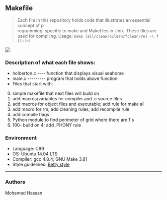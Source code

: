 ## Makefile
> Each file in this repository holds code that illustrates an essential concept of p\
rogramming,
> specific to make and Makefiles in Unix. These files are used for compiling. Usage: ```make [all/clean/oclean/fclean/re] -\
f [file]```

![](https://image.ibb.co/b7X82y/Capture.png)

### Description of what each file shows:
* holberton.c ---- function that displays visual seahorse
* main.c --------- program that holds above function
* Files that start with:
0. simple makefile that next files will build on
1. add macros/variables for compiler and .c source files
2. add macros for object files and executable; add rule for make all
3. add macro for rm; add cleaning rules; add recompile rule
4. add compile flags
5. Python module to find perimeter of grid where there are 1's
100. 100- build on 4; add .PHONY rule

### Environment
* Language: C89
* OS: Ubuntu 14.04 LTS
* Compiler: gcc 4.8.4; GNU Make 3.81
* Style guidelines: [Betty style](https://github.com/holbertonschool/Betty/wiki)
---

### Authors 
Mohamed Hassan